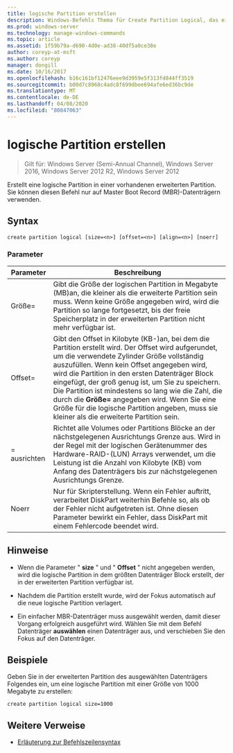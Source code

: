 ```yaml
---
title: logische Partition erstellen
description: Windows-Befehls Thema für Create Partition Logical, das eine logische Partition in einer vorhandenen erweiterten Partition erstellt.
ms.prod: windows-server
ms.technology: manage-windows-commands
ms.topic: article
ms.assetid: 1f59b79a-d690-4d0e-ad38-40df5a0ce38e
author: coreyp-at-msft
ms.author: coreyp
manager: dongill
ms.date: 10/16/2017
ms.openlocfilehash: b16c161bf12476eee9d3959e5f313fd844ff3519
ms.sourcegitcommit: b00d7c8968c4adc8f699dbee694afe6ed36bc9de
ms.translationtype: MT
ms.contentlocale: de-DE
ms.lasthandoff: 04/08/2020
ms.locfileid: "80847063"
---
```

# <a name="create-partition-logical"></a>logische Partition erstellen

>Gilt für: Windows Server (Semi-Annual Channel), Windows Server 2016, Windows Server 2012 R2, Windows Server 2012

Erstellt eine logische Partition in einer vorhandenen erweiterten Partition. Sie können diesen Befehl nur auf Master Boot Record (MBR)-Datenträgern verwenden.

## <a name="syntax"></a>Syntax  
  
```  
create partition logical [size=<n>] [offset=<n>] [align=<n>] [noerr]  
```  
  
### <a name="parameters"></a>Parameter  
  
|  Parameter  |                                                                                                                                                                                                                       Beschreibung                                                                                                                                                                                                                        |
|-------------|----------------------------------------------------------------------------------------------------------------------------------------------------------------------------------------------------------------------------------------------------------------------------------------------------------------------------------------------------------------------------------------------------------------------------------------------------------|
|  Größe\=<n>  |                                                                                                              Gibt die Größe der logischen Partition in Megabyte \(MB\)an, die kleiner als die erweiterte Partition sein muss. Wenn keine Größe angegeben wird, wird die Partition so lange fortgesetzt, bis der freie Speicherplatz in der erweiterten Partition nicht mehr verfügbar ist.                                                                                                               |
| Offset\=<n> | Gibt den Offset in Kilobyte \(KB-\)an, bei dem die Partition erstellt wird. Der Offset wird aufgerundet, um die verwendete Zylinder Größe vollständig auszufüllen. Wenn kein Offset angegeben wird, wird die Partition in den ersten Datenträger Block eingefügt, der groß genug ist, um Sie zu speichern. Die Partition ist mindestens so lang wie die Zahl, die durch die **Größe\=<n>** angegeben wird. Wenn Sie eine Größe für die logische Partition angeben, muss sie kleiner als die erweiterte Partition sein. |
| \=<n> ausrichten  |                                                                                     Richtet alle Volumes oder Partitions Blöcke an der nächstgelegenen Ausrichtungs Grenze aus. Wird in der Regel mit der logischen Gerätenummer des Hardware-RAID-\(LUN\) Arrays verwendet, um die Leistung  <n> ist die Anzahl von Kilobyte \(KB\) vom Anfang des Datenträgers bis zur nächstgelegenen Ausrichtungs Grenze.                                                                                      |
|    Noerr    |                                                                                                                           Nur für Skripterstellung. Wenn ein Fehler auftritt, verarbeitet DiskPart weiterhin Befehle so, als ob der Fehler nicht aufgetreten ist. Ohne diesen Parameter bewirkt ein Fehler, dass DiskPart mit einem Fehlercode beendet wird.                                                                                                                           |
  
## <a name="remarks"></a>Hinweise  
  
-   Wenn die Parameter " **size** " und " **Offset** " nicht angegeben werden, wird die logische Partition in dem größten Datenträger Block erstellt, der in der erweiterten Partition verfügbar ist.  
  
-   Nachdem die Partition erstellt wurde, wird der Fokus automatisch auf die neue logische Partition verlagert.  
  
-   Ein einfacher MBR-Datenträger muss ausgewählt werden, damit dieser Vorgang erfolgreich ausgeführt wird. Wählen Sie mit dem Befehl Datenträger **auswählen** einen Datenträger aus, und verschieben Sie den Fokus auf den Datenträger.  
  
## <a name="examples"></a><a name=BKMK_examples></a>Beispiele  
Geben Sie in der erweiterten Partition des ausgewählten Datenträgers Folgendes ein, um eine logische Partition mit einer Größe von 1000 Megabyte zu erstellen:  
  
```  
create partition logical size=1000  
```  
  
## <a name="additional-references"></a>Weitere Verweise  
- [Erläuterung zur Befehlszeilensyntax](command-line-syntax-key.md)  
  

  

